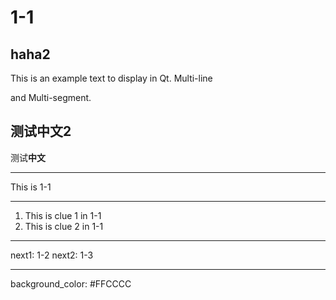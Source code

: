 # 1-1
## haha2

This is an example text to display in Qt.
Multi-line

and Multi-segment.

## 测试中文2

测试**中文**

---
This is 1-1

---
1. This is clue 1 in 1-1
2. This is clue 2 in 1-1

---
next1: 1-2
next2: 1-3

---
background_color: #FFCCCC
